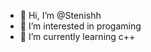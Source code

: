 - 👋 Hi, I’m @Stenishh
- 👀 I’m interested in progaming
- 🌱 I’m currently learning c++

<!---
Stenishh/Stenishh is a ✨ special ✨ repository because its `README.md` (this file) appears on your GitHub profile.
You can click the Preview link to take a look at your changes.
--->
